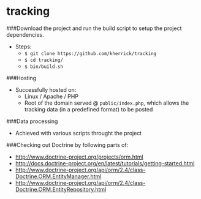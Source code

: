 tracking
========

###Download the project and run the build script to setup the project dependencies.
* Steps:
  * `$ git clone https://github.com/kherrick/tracking`
  * `$ cd tracking/`
  * `$ bin/build.sh`

###Hosting
* Successfully hosted on:
  * Linux / Apache / PHP
  * Root of the domain served @ `public/index.php`, which allows the tracking data (in a predefined format) to be posted

###Data processing
* Achieved with various scripts throught the project

###Checking out Doctrine by following parts of:
* http://www.doctrine-project.org/projects/orm.html
* http://docs.doctrine-project.org/en/latest/tutorials/getting-started.html
* http://www.doctrine-project.org/api/orm/2.4/class-Doctrine.ORM.EntityManager.html
* http://www.doctrine-project.org/api/orm/2.4/class-Doctrine.ORM.EntityRepository.html
